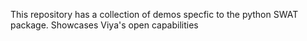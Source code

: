 This repository has a collection of demos specfic to the python SWAT package. Showcases Viya's open capabilities
